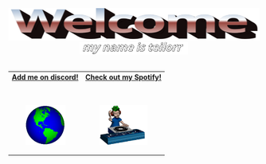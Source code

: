 <div align="center">
  <img 
    src="https://github.com/teilorr/teilorr/blob/main/images/welcome.png?raw=true" 
    style="max-width: 100%; aspect-ratio: 8 / 1;" 
    height=65 
    alt="Welcome to my Github Profile"
  /> 

  <br/>

  <img height="25" alt="My name is teilorr." src="https://github.com/teilorr/teilorr/blob/main/images/whoami.png?raw=true" />
  
  <br/>
  <br/>
</div>

<table widht="100%" align="center">
  <tr>
    <td align="center">
      <a href="https://discord.com">
        <strong>Add me on discord!<strong/>
        <br/>
        <br/>
        <br/>
        <p>
          <img src="images/globe.gif" height="80"/>
        </p>
      </a>
    </td>
    <td align="center">
      <a href="https://google.com">
        <strong>Check out my Spotify!<strong/>
        <br/>
        <br/>
        <br/>
        <p>
          <img src="images/music.gif" height="80"/>
        </p>
      </a>
    </td>
  </tr>
